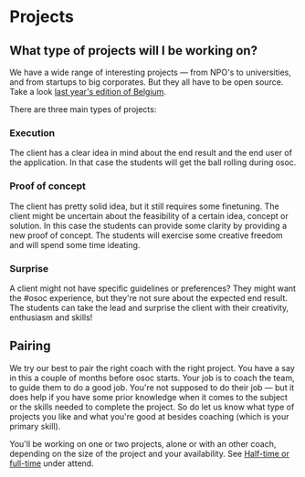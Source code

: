 # Projects

## What type of projects will I be working on?

We have a wide range of interesting projects — from NPO's to universities, and from startups to big corporates. But they all have to be open source. Take a look [last year's edition of Belgium](http://osoc.be/2019).

There are three main types of projects:

### Execution

The client has a clear idea in mind about the end result and the end user of the application. In that case the students will get the ball rolling during osoc.

### Proof of concept 

The client has pretty solid idea, but it still requires some finetuning. The client might be uncertain about the feasibility of a certain idea, concept or solution. In this case the students can provide some clarity by providing a new proof of concept. The students will exercise some creative freedom and will spend some time ideating.

### Surprise

A client might not have specific guidelines or preferences? They might want the \#osoc experience, but they're not sure about the expected end result. The students can take the lead and surprise the client with their creativity, enthusiasm and skills!



## Pairing

We try our best to pair the right coach with the right project. You have a say in this a couple of months before osoc starts. Your job is to coach the team, to guide them to do a good job. You're not supposed to do their job — but it does help if you have some prior knowledge when it comes to the subject or the skills needed to complete the project. So do let us know what type of projects you like and what you're good at besides coaching \(which is your primary skill\).

You'll be working on one or two projects, alone or with an other coach, depending on the size of the project and your availability. See [Half-time or full-time](coaching/attend.md#half-time-or-full-time) under attend.

